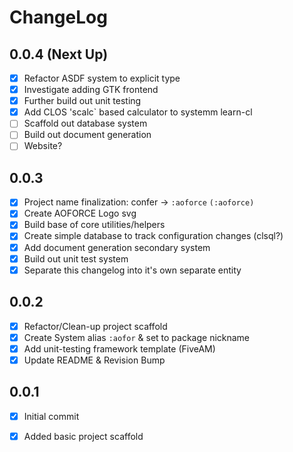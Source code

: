 # ChangeLog

## 0.0.4 (Next Up)
 - [X] Refactor ASDF system to explicit type
 - [X] Investigate adding GTK frontend
 - [X] Further build out unit testing
 - [X] Add CLOS 'scalc` based calculator to systemm learn-cl
 - [ ] Scaffold out database system
 - [ ] Build out document generation
 - [ ] Website?
  
## 0.0.3
 - [X] Project name finalization: confer -> `:aoforce` `(:aoforce)`
 - [X] Create AOFORCE Logo svg
 - [X] Build base of core utilities/helpers
 - [X] Create simple database to track configuration changes (clsql?)
 - [X] Add document generation secondary system
 - [X] Build out unit test system
 - [X] Separate this changelog into it's own separate entity

## 0.0.2
 - [X] Refactor/Clean-up project scaffold
 - [X] Create System alias `:aofor` & set to package nickname
 - [X] Add unit-testing framework template (FiveAM)
 - [X] Update README & Revision Bump

## 0.0.1
 - [X] Initial commit
 - [X] Added basic project scaffold

